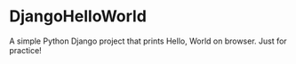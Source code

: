 # DjangoHelloWorld
A simple Python Django project that prints Hello, World on browser. Just for practice!
